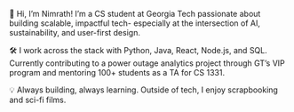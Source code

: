 👋 Hi, I’m Nimrath! I’m a CS student at Georgia Tech passionate about building scalable, impactful tech- especially at the intersection of AI, sustainability, and user-first design.

🛠️ I work across the stack with Python, Java, React, Node.js, and SQL. Currently contributing to a power outage analytics project through GT’s VIP program and mentoring 100+ students as a TA for CS 1331.

💡 Always building, always learning. Outside of tech, I enjoy scrapbooking and sci-fi films.

<!--
### 📊 GitHub Stats

![Top Languages](https://github-readme-stats.vercel.app/api/top-langs/?username=nimrathk&layout=compact&theme=tokyonight)

**nimrathk/nimrathk** is a ✨ _special_ ✨ repository because its `README.md` (this file) appears on your GitHub profile.

Here are some ideas to get you started:

- 🔭 I’m currently working on ...
- 🌱 I’m currently learning ...
- 👯 I’m looking to collaborate on ...
- 🤔 I’m looking for help with ...
- 💬 Ask me about ...
- 📫 How to reach me: ...
- 😄 Pronouns: ...
- ⚡ Fun fact: ...
-->
